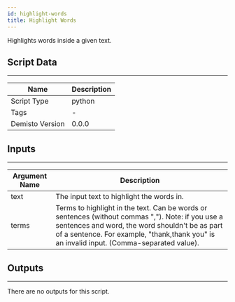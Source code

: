 ```yaml
---
id: highlight-words
title: Highlight Words
---
```


Highlights words inside a given text.

## Script Data
---

| **Name** | **Description** |
| --- | --- |
| Script Type | python |
| Tags | - |
| Demisto Version | 0.0.0 |

## Inputs
---

| **Argument Name** | **Description** |
| --- | --- |
| text | The input text to highlight the words in. |
| terms | Terms to highlight in the text. Can be words or sentences (without commas ","). Note: if you use a sentences and word, the word shouldn't be as part of a sentence. For example, "thank,thank you" is an invalid input. (Comma-separated value). |

## Outputs
---
There are no outputs for this script.
